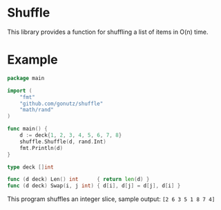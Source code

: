 Shuffle
=======

This library provides a function for shuffling a list of items in O(n) time.

# Example

```Go
package main

import (
	"fmt"
	"github.com/gonutz/shuffle"
	"math/rand"
)

func main() {
	d := deck{1, 2, 3, 4, 5, 6, 7, 8}
	shuffle.Shuffle(d, rand.Int)
	fmt.Println(d)
}

type deck []int

func (d deck) Len() int      { return len(d) }
func (d deck) Swap(i, j int) { d[i], d[j] = d[j], d[i] }
```

This program shuffles an integer slice, sample output: `[2 6 3 5 1 8 7 4]`
